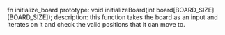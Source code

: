 fn initialize_board 
                     prototype: void initializeBoard(int board[BOARD_SIZE][BOARD_SIZE]);
                     description: this function takes the board as an input and iterates on it and check the valid positions that it can move to.
